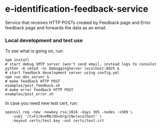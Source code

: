 # e-identification-feedback-service

Service that receives HTTP POSTs created by Feedback page and Error feedback page 
and forwards the data as an email.

### Local development and test use

To see what is going on, run:
```
npm install
# start debug SMTP server (won't send email, instead logs to console)
python -m smtpd -nc DebuggingServer localhost:8825 &
# start feedback development server using config.yml
npm run dev_server &
# make feedback HTTP POST
examples/post_feedback.sh
# make error feedback HTTP POST
examples/post_error.sh
```

In case you need new test cert, run:
```
openssl req -new -newkey rsa:1024 -days 365 -nodes -x509 \
   -subj '/C=FI/O=VRK/OU=Org/CN=localhost' \
   -keyout certs/test.key -out certs/test.crt
```
